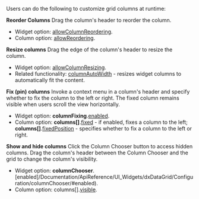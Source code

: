 Users can do the following to customize grid columns at runtime:

**Reorder Columns**
Drag the column's header to reorder the column.

* Widget option: [allowColumnReordering](/Documentation/ApiReference/UI_Widgets/dxDataGrid/Configuration/#allowColumnReordering).
* Column option: [allowReordering](/Documentation/ApiReference/UI_Widgets/dxDataGrid/Configuration/columns/#allowReordering).

**Resize columns**
Drag the edge of the column's header to resize the column.

* Widget option: [allowColumnResizing](/Documentation/ApiReference/UI_Widgets/dxDataGrid/Configuration/#allowColumnResizing).
* Related functionality:  [columnAutoWidth](/Documentation/ApiReference/UI_Widgets/dxDataGrid/Configuration/#columnAutoWidth) - resizes widget columns to automatically fit the content.

**Fix (pin) columns**
Invoke a context menu in a column's header and specify whether to fix the column to the left or right. The fixed column remains visible when users scroll the view horizontally.

* Widget option: **columnFixing**.[enabled](/Documentation/ApiReference/UI_Widgets/dxDataGrid/Configuration/columnFixing/#enabled).
* Column option: **columns[]**.[fixed](/Documentation/ApiReference/UI_Widgets/dxDataGrid/Configuration/columns/#fixed) - if enabled, fixes a column to the left; **columns[]**.[fixedPosition](/Documentation/ApiReference/UI_Widgets/dxDataGrid/Configuration/columns/#fixedPosition) - specifies whether to fix a column to the left or right.

**Show and hide columns**
Click the Column Chooser button to access hidden columns. Drag the column's header between the Column Chooser and the grid to change the column's visibility.

* Widget option: **columnChooser**.[enabled]/Documentation/ApiReference/UI_Widgets/dxDataGrid/Configuration/columnChooser/#enabled).
* Column option: columns[].[visible](/Documentation/ApiReference/UI_Widgets/dxDataGrid/Configuration/columns/#visible).
